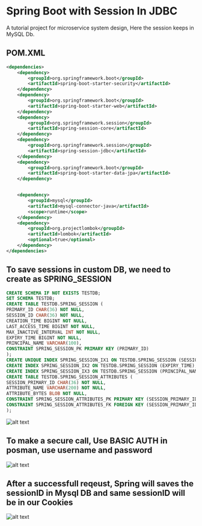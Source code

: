 # Spring Boot with Session In JDBC

A tutorial project for microservice system design, Here the session keeps in MySQL Db.

## POM.XML
```xml
<dependencies>
    <dependency>
        <groupId>org.springframework.boot</groupId>
        <artifactId>spring-boot-starter-security</artifactId>
    </dependency>
    <dependency>
        <groupId>org.springframework.boot</groupId>
        <artifactId>spring-boot-starter-web</artifactId>
    </dependency>
    <dependency>
        <groupId>org.springframework.session</groupId>
        <artifactId>spring-session-core</artifactId>
    </dependency>
    <dependency>
        <groupId>org.springframework.session</groupId>
        <artifactId>spring-session-jdbc</artifactId>
    </dependency>
    <dependency>
        <groupId>org.springframework.boot</groupId>
        <artifactId>spring-boot-starter-data-jpa</artifactId>
    </dependency>


    <dependency>
        <groupId>mysql</groupId>
        <artifactId>mysql-connector-java</artifactId>
        <scope>runtime</scope>
    </dependency>
    <dependency>
        <groupId>org.projectlombok</groupId>
        <artifactId>lombok</artifactId>
        <optional>true</optional>
    </dependency>
</dependencies>
```

## To save sessions in custom DB, we need to create as SPRING_SESSION

```sql
CREATE SCHEMA IF NOT EXISTS TESTDB;
SET SCHEMA TESTDB;
CREATE TABLE TESTDB.SPRING_SESSION (
PRIMARY_ID CHAR(36) NOT NULL,
SESSION_ID CHAR(36) NOT NULL,
CREATION_TIME BIGINT NOT NULL,
LAST_ACCESS_TIME BIGINT NOT NULL,
MAX_INACTIVE_INTERVAL INT NOT NULL,
EXPIRY_TIME BIGINT NOT NULL,
PRINCIPAL_NAME VARCHAR(100),
CONSTRAINT SPRING_SESSION_PK PRIMARY KEY (PRIMARY_ID)
);
CREATE UNIQUE INDEX SPRING_SESSION_IX1 ON TESTDB.SPRING_SESSION (SESSION_ID);
CREATE INDEX SPRING_SESSION_IX2 ON TESTDB.SPRING_SESSION (EXPIRY_TIME);
CREATE INDEX SPRING_SESSION_IX3 ON TESTDB.SPRING_SESSION (PRINCIPAL_NAME);
CREATE TABLE TESTDB.SPRING_SESSION_ATTRIBUTES (
SESSION_PRIMARY_ID CHAR(36) NOT NULL,
ATTRIBUTE_NAME VARCHAR(200) NOT NULL,
ATTRIBUTE_BYTES BLOB NOT NULL,
CONSTRAINT SPRING_SESSION_ATTRIBUTES_PK PRIMARY KEY (SESSION_PRIMARY_ID, ATTRIBUTE_NAME),
CONSTRAINT SPRING_SESSION_ATTRIBUTES_FK FOREIGN KEY (SESSION_PRIMARY_ID) REFERENCES TESTDB.SPRING_SESSION(PRIMARY_ID) ON DELETE CASCADE
);
```

![alt text](https://user-images.githubusercontent.com/23372515/88884577-8cd3d480-d254-11ea-9525-5f3c411f5cdb.png)

## To make a secure call, Use BASIC AUTH in posman, use username and password
![alt text](https://user-images.githubusercontent.com/23372515/88884581-8e050180-d254-11ea-85d3-7ef51a8596c5.png)

## After a successfull reqeust, Spring will saves the sessionID in Mysql DB and same sessionID will be in our Cookies
![alt text](https://user-images.githubusercontent.com/23372515/88884584-8e9d9800-d254-11ea-9163-60c4c2e6a40d.png)


 
